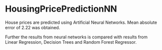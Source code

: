 # HousingPricePredictionNN

House prices are predicted using Artificial Neural Networks. Mean absolute error of 2.22 was obtained.

Further the results from neural networks is compared with results from Linear Regression, Decision Trees and Random Forest Regressor.
